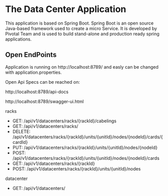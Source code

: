 # The Data Center Application

This application is based on Spring Boot. Spring Boot is an open source Java-based framework used to create a micro Service. It is developed by Pivotal Team and is used to build stand-alone and production ready spring applications.

## Open EndPoints

Application is running on http://localhost:8789/ and easly can be changed with application.properties.

Open Api Specs can be reached on:

http://localhost:8789/api-docs

http://localhost:8789/swagger-ui.html

racks

- GET: /api/v1/datacenters/racks/{rackId}/cabelings
- GET: /api/v1/datacenters/racks/
- DELETE: /api/v1/datacenters/racks/{rackId}/units/{unitId}/nodes/{nodeId}/cards/{cardId}
- PUT: /api/v1/datacenters/racks/{rackId}/units/{unitId}/nodes/{nodeId}
- POST: /api/v1/datacenters/racks/{rackId}/units/{unitId}/nodes/{nodeId}/cards
- GET: /api/v1/datacenters/racks/{rackId}
- POST: /api/v1/datacenters/racks/{rackId}/units/{unitId}/nodes

datacenter

- GET: /api/v1/datacenters/
